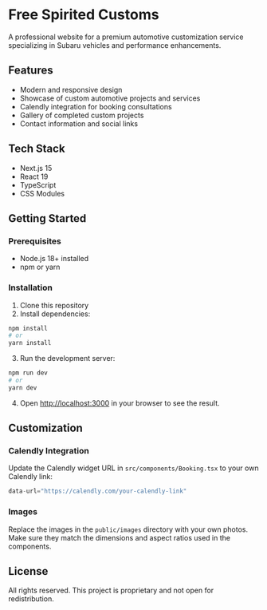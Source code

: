 # Free Spirited Customs

A professional website for a premium automotive customization service specializing in Subaru vehicles and performance enhancements.

## Features

- Modern and responsive design
- Showcase of custom automotive projects and services
- Calendly integration for booking consultations
- Gallery of completed custom projects
- Contact information and social links

## Tech Stack

- Next.js 15
- React 19
- TypeScript
- CSS Modules

## Getting Started

### Prerequisites

- Node.js 18+ installed
- npm or yarn

### Installation

1. Clone this repository
2. Install dependencies:

```bash
npm install
# or
yarn install
```

3. Run the development server:

```bash
npm run dev
# or
yarn dev
```

4. Open [http://localhost:3000](http://localhost:3000) in your browser to see the result.

## Customization

### Calendly Integration

Update the Calendly widget URL in `src/components/Booking.tsx` to your own Calendly link:

```jsx
data-url="https://calendly.com/your-calendly-link"
```

### Images

Replace the images in the `public/images` directory with your own photos. Make sure they match the dimensions and aspect ratios used in the components.

## License

All rights reserved. This project is proprietary and not open for redistribution.
